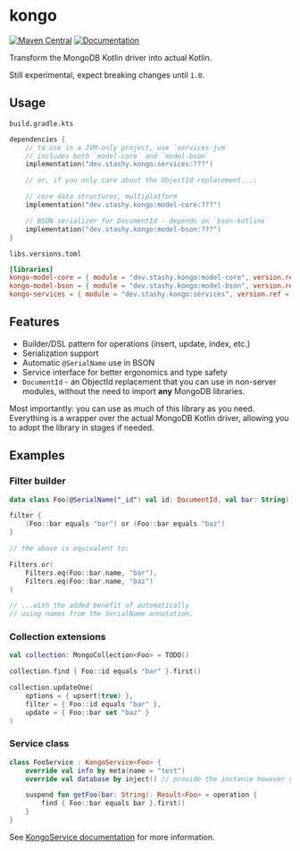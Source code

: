 # kongo

[![Maven Central][Maven Central badge]][Maven Central project]
[![Documentation][Docs badge]][Docs URL]

Transform the MongoDB Kotlin driver into actual Kotlin.

Still experimental, expect breaking changes until `1.0`.

## Usage

`build.gradle.kts`

```kotlin
dependencies {
    // to use in a JVM-only project, use `services-jvm`
    // includes both `model-core` and `model-bson`
    implementation("dev.stashy.kongo:services:???")

    // or, if you only care about the ObjectId replacement...:

    // core data structures, multiplatform
    implementation("dev.stashy.kongo:model-core:???")

    // BSON serializer for DocumentId - depends on `bson-kotlinx`
    implementation("dev.stashy.kongo:model-bson:???")
}
```

`libs.versions.toml`

```toml
[libraries]
kongo-model-core = { module = "dev.stashy.kongo:model-core", version.ref = "kongo" }
kongo-model-bson = { module = "dev.stashy.kongo:model-bson", version.ref = "kongo" }
kongo-services = { module = "dev.stashy.kongo:services", version.ref = "kongo" }
```

## Features

* Builder/DSL pattern for operations (insert, update, index, etc.)
* Serialization support
* Automatic `@SerialName` use in BSON
* Service interface for better ergonomics and type safety
* `DocumentId` - an ObjectId replacement that you can use in non-server modules, without the need to import **any**
  MongoDB libraries.

Most importantly: you can use as much of this library as you need.
Everything is a wrapper over the actual MongoDB Kotlin driver, allowing you to adopt the library in stages if needed.

## Examples

### Filter builder

```kotlin
data class Foo(@SerialName("_id") val id: DocumentId, val bar: String)

filter {
    (Foo::bar equals "bar") or (Foo::bar equals "baz")
}

// the above is equivalent to:

Filters.or(
    Filters.eq(Foo::bar.name, "bar"),
    Filters.eq(Foo::bar.name, "baz")
)

// ...with the added benefit of automatically
// using names from the SerialName annotation.
```

### Collection extensions

```kotlin
val collection: MongoCollection<Foo> = TODO()

collection.find { Foo::id equals "bar" }.first()

collection.updateOne(
    options = { upsert(true) },
    filter = { Foo::id equals "bar" },
    update = { Foo::bar set "baz" }
)
```

### Service class

```kotlin
class FooService : KongoService<Foo> {
    override val info by meta(name = "test")
    override val database by inject() // provide the instance however you want

    suspend fun getFoo(bar: String): Result<Foo> = operation {
        find { Foo::bar equals bar }.first()
    }
}
```

See [KongoService documentation][Service documentation] for more information.

[Maven Central badge]: https://img.shields.io/maven-central/v/dev.stashy.kongo/services

[Maven Central project]: https://central.sonatype.com/artifact/dev.stashy.kongo/services

[Docs badge]: https://img.shields.io/badge/docs-dokka-blue

[Docs URL]: https://stashymane.github.io/kongo/

[Service documentation]: https://stashymane.github.io/kongo/services/dev.stashy.kongo.service/-kongo-service/index.html
